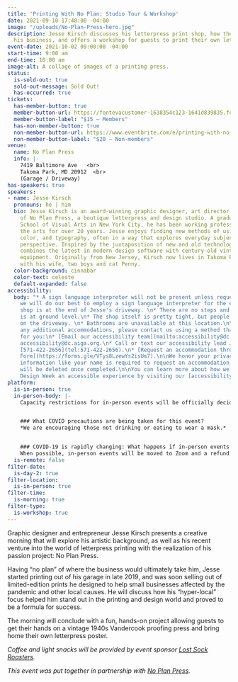 ```yaml
---
title: 'Printing With No Plan: Studio Tour & Workshop'
date: 2021-09-10 17:48:00 -04:00
image: "/uploads/No-Plan-Press-hero.jpg"
description: Jesse Kirsch discusses his letterpress print shop, how the pandemic impacted
  his business, and offers a workshop for guests to print their own letterpress posters.
event-date: 2021-10-02 09:00:00 -04:00
start-time: 9:00 am
end-time: 10:00 am
image-alt: A collage of images of a printing press.
status:
  is-sold-out: true
  sold-out-message: Sold Out!
  has-occurred: true
tickets:
  has-member-button: true
  member-button-url: https://fontevacustomer-1638354c123-1641d839835.force.com/services/oauth2/authorize?client_id=3MVG9nthuDc9owbcOq7_07W.HriOQQPWTbMkrpOla.ajDQlTHf4_uby_mhwylcX.mJBU2O2SppTiZMS0J_HJd&response_type=code&redirect_uri=https://ikit.aiga.org/ikit_national_util/ikit-national-util-sso-redirect/&state=https%3A%2F%2Fdc.aiga.org%2F%3Fpost_type%3Dikit_event%26p%3D447819%26redirect_source%3Deventbrite_register
  member-button-label: "$15 — Members"
  has-non-member-button: true
  non-member-button-url: https://www.eventbrite.com/e/printing-with-no-plan-studio-tour-workshop-tickets-170375088476
  non-member-button-label: "$20 — Non-members"
venue:
  name: No Plan Press
  info: |-
    7419 Baltimore Ave   <br>
    Takoma Park, MD 20912  <br>
    (Garage / Driveway)
has-speakers: true
speakers:
- name: Jesse Kirsch
  pronouns: he | him
  bio: Jesse Kirsch is an award-winning graphic designer, art director, and owner
    of No Plan Press, a boutique letterpress and design studio. A graduate of the
    School of Visual Arts in New York City, he has been working professionally in
    the arts for over 20 years. Jesse enjoys finding new methods of using geometry,
    color, and typography, often in a way that explores everyday subjects from a different
    perspective. Inspired by the juxtaposition of new and old technologies, his work
    combines the latest in modern design software with century-old vintage printing
    equipment. Originally from New Jersey, Kirsch now lives in Takoma Park, Maryland
    with his wife, two boys and cat Penny.
  color-background: cinnabar
  color-text: celeste
  default-expanded: false
accessibility:
  body: "* A sign language interpreter will not be present unless requested. If requested,
    we will do our best to employ a sign language interpreter for the event.\n* The
    shop is at the end of Jesse's driveway. \n* There are no steps and everything
    is at ground level.\n* The shop itself is pretty tight, but people will be sitting
    on the driveway. \n* Bathrooms are unavailable at this location.\n\nIf you need
    any additional accommodations, please contact us using a method that works best
    for you:\n* [Email our accessibility team](mailto:accessibility@dc.aiga.org) at
    accessibility@dc.aiga.org.\n* Call or text our accessibility lead Josh Kim at
    [571-422-2656](tel:571-422-2656).\n* [Request an accommodation through our Google
    Form](https://forms.gle/VTys8LzewYs2isUm7).\n\nWe honor your privacy. No identifying
    information like your name is required to request an accommodation, and all details
    will be deleted once completed.\n\nYou can learn more about how we’re making DC
    Design Week an accessible experience by visiting our [accessibility statement](https://dcdesignweek.org/accessibility/)."
platform:
  is-in-person: true
  in-person-body: |-
    Capacity restrictions for in-person events will be officially decided about two weeks out from DCDW and posted on the specific event pages in order to follow the latest CDC guidance.


    ### What COVID precautions are being taken for this event?
    *We are encouraging those not drinking or eating to wear a mask.*


    ### COVID-19 is rapidly changing: What happens if in-person events need to be cancelled?
    When possible, in-person events will be moved to Zoom and a refund should not be expected. If an event is canceled in its entirety a refund will be issued. In either scenario you will be notified immediately.
  is-remote: false
filter-date:
  is-day-2: true
filter-location:
  is-in-person: true
filter-time:
  is-morning: true
filter-type:
  is-workshop: true
---
```


Graphic designer and entrepreneur Jesse Kirsch presents a creative morning that will explore his artistic background, as well as his recent venture into the world of letterpress printing with the realization of his passion project: No Plan Press. 

Having “no plan” of where the business would ultimately take him, Jesse started printing out of his garage in late 2019, and was soon selling out of limited-edition prints he designed to help small businesses affected by the pandemic and other local causes. He will discuss how his “hyper-local” focus helped him stand out in the printing and design world and proved to be a formula for success.

The morning will conclude with a fun, hands-on project allowing guests to get their hands on a vintage 1940s Vandercook proofing press and bring home their own letterpress poster.

*Coffee and light snacks will be provided by event sponsor [Lost Sock Roasters](https://lostsockroasters.com/).*

*This event was put together in partnership with [No Plan Press](https://www.noplan.press/).*
